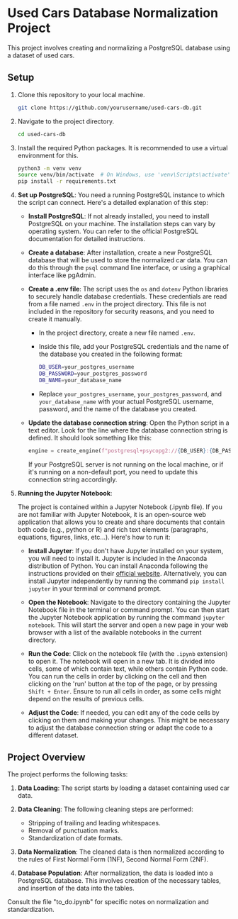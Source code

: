 
# Used Cars Database Normalization Project

This project involves creating and normalizing a PostgreSQL database using a dataset of used cars.

## Setup

1. Clone this repository to your local machine.

    ```bash
    git clone https://github.com/yourusername/used-cars-db.git
    ```

2. Navigate to the project directory.

    ```bash
    cd used-cars-db
    ```

3. Install the required Python packages. It is recommended to use a virtual environment for this.

    ```bash
    python3 -m venv venv
    source venv/bin/activate  # On Windows, use 'venv\Scripts\activate'
    pip install -r requirements.txt
    ```

4. **Set up PostgreSQL**: You need a running PostgreSQL instance to which the script can connect. Here's a detailed explanation of this step:

    - **Install PostgreSQL**: If not already installed, you need to install PostgreSQL on your machine. The installation steps can vary by operating system. You can refer to the official PostgreSQL documentation for detailed instructions.

    - **Create a database**: After installation, create a new PostgreSQL database that will be used to store the normalized car data. You can do this through the `psql` command line interface, or using a graphical interface like pgAdmin.

    - **Create a .env file**: The script uses the `os` and `dotenv` Python libraries to securely handle database credentials. These credentials are read from a file named `.env` in the project directory. This file is not included in the repository for security reasons, and you need to create it manually.
        - In the project directory, create a new file named `.env`.
        - Inside this file, add your PostgreSQL credentials and the name of the database you created in the following format:

            ```bash
            DB_USER=your_postgres_username
            DB_PASSWORD=your_postgres_password
            DB_NAME=your_database_name
            ```

        - Replace `your_postgres_username`, `your_postgres_password`, and `your_database_name` with your actual PostgreSQL username, password, and the name of the database you created.

    - **Update the database connection string**: Open the Python script in a text editor. Look for the line where the database connection string is defined. It should look something like this:

        ```python
        engine = create_engine(f"postgresql+psycopg2://{DB_USER}:{DB_PASSWORD}@localhost/{DB_NAME}")
        ```

        If your PostgreSQL server is not running on the local machine, or if it's running on a non-default port, you need to update this connection string accordingly.

5. **Running the Jupyter Notebook**:

   The project is contained within a Jupyter Notebook (.ipynb file). If you are not familiar with Jupyter Notebook, it is an open-source web application that allows you to create and share documents that contain both code (e.g., python or R) and rich text elements (paragraphs, equations, figures, links, etc...). Here's how to run it:

   - **Install Jupyter**: If you don't have Jupyter installed on your system, you will need to install it. Jupyter is included in the Anaconda distribution of Python. You can install Anaconda following the instructions provided on their [official website](https://www.anaconda.com/products/distribution). Alternatively, you can install Jupyter independently by running the command `pip install jupyter` in your terminal or command prompt.

   - **Open the Notebook**: Navigate to the directory containing the Jupyter Notebook file in the terminal or command prompt. You can then start the Jupyter Notebook application by running the command `jupyter notebook`. This will start the server and open a new page in your web browser with a list of the available notebooks in the current directory.

   - **Run the Code**: Click on the notebook file (with the `.ipynb` extension) to open it. The notebook will open in a new tab. It is divided into cells, some of which contain text, while others contain Python code. You can run the cells in order by clicking on the cell and then clicking on the 'run' button at the top of the page, or by pressing `Shift + Enter`. Ensure to run all cells in order, as some cells might depend on the results of previous cells. 

   - **Adjust the Code**: If needed, you can edit any of the code cells by clicking on them and making your changes. This might be necessary to adjust the database connection string or adapt the code to a different dataset.

## Project Overview

The project performs the following tasks:

1. **Data Loading**: The script starts by loading a dataset containing used car data.

2. **Data Cleaning**: The following cleaning steps are performed:
    - Stripping of trailing and leading whitespaces.
    - Removal of punctuation marks.
    - Standardization of date formats.

3. **Data Normalization**: The cleaned data is then normalized according to the rules of First Normal Form (1NF), Second Normal Form (2NF). 

4. **Database Population**: After normalization, the data is loaded into a PostgreSQL database. This involves creation of the necessary tables, and insertion of the data into the tables.

Consult the file "to_do.ipynb" for specific notes on normalization and standardization. 